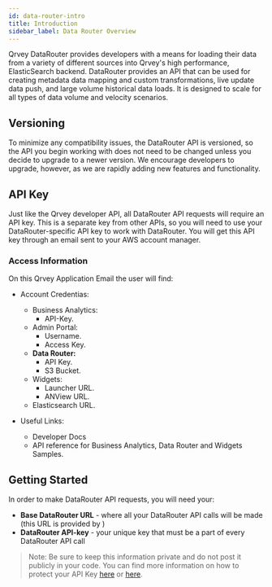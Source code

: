 ```yaml
---
id: data-router-intro
title: Introduction
sidebar_label: Data Router Overview
---
```

<div style={{textAlign: "justify"}}>

Qrvey DataRouter provides developers with a means for loading their data from a variety of different sources into Qrvey's high performance, ElasticSearch backend. DataRouter provides an API that can be used for creating metadata data mapping and custom transformations, live update data push, and large volume historical data loads. It is designed to scale for all types of data volume and velocity scenarios.

## Versioning
To minimize any compatibility issues, the DataRouter API is versioned, so the API you begin working with does not need to be changed unless you decide to upgrade to a newer version. We encourage developers to upgrade, however, as we are rapidly adding new features and functionality.

## API Key
Just like the Qrvey developer API, all DataRouter API requests will require an API key.  This is a separate key from other APIs, so you will need to use your DataRouter-specific API key to work with DataRouter. You will get this API key through an email sent to your AWS account manager.

### Access Information

On this Qrvey Application Email the user will find:

- Account Credentias:
    - Business Analytics:
        - API-Key.
    - Admin Portal:
        - Username.
        - Access Key.
    - **Data Router:**
        - API Key.
        - S3 Bucket.
    - Widgets:
        - Launcher URL.
        - ANView URL.
    - Elasticsearch URL.

- Useful Links:
    - Developer Docs
    - API reference for Business Analytics, Data Router and Widgets Samples.

## Getting Started
In order to make DataRouter API requests, you will need your:

* **Base DataRouter URL** - where all your DataRouter API calls will be made (this URL is provided by )
* **DataRouter API-key** - your unique key that must be a part of every DataRouter API call

> Note: Be sure to keep this information private and do not post it publicly in your code.
> You can find more information on how to protect your API Key [here](https://developer.linkedin.com/docs/best-practices) or [here](https://support.google.com/googleapi/answer/6310037).

</div>
